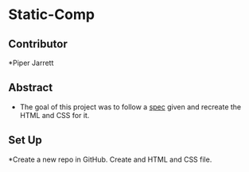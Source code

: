 # Static-Comp

## Contributor

*Piper Jarrett

## Abstract

* The goal of this project was to follow a [spec](https://frontend.turing.edu/assets/images/static-comp-challenge-2.jpg) given and recreate the HTML and CSS for it.

## Set Up

*Create a new repo in GitHub. Create and HTML and CSS file. 



